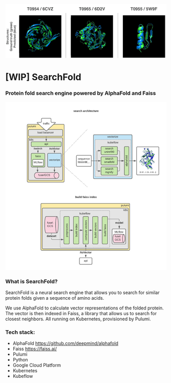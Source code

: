 ![](animation.gif)

# [WIP] SearchFold

### Protein fold search engine powered by AlphaFold and Faiss

![](architecture.png)

### What is SearchFold?

SearchFold is a neural search engine that allows you to search for similar protein folds given a sequence of amino acids.

We use AlphaFold to calculate vector representations of the folded protein. The vector is then indexed in Faiss, a library that allows us to search for closest neighbors. All running on Kubernetes, provisioned by Pulumi.

### Tech stack:

- AlphaFold https://github.com/deepmind/alphafold
- Faiss https://faiss.ai/
- Pulumi
- Python
- Google Cloud Platform
- Kubernetes
- Kubeflow
